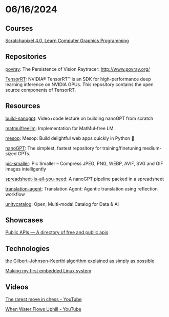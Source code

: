 # 06/16/2024

## Courses
[Scratchapixel 4.0, Learn Computer Graphics Programming](https://www.scratchapixel.com/index.html)

## Repositories
[povray](https://github.com/POV-Ray/povray): The Persistence of Vision Raytracer: http://www.povray.org/

[TensorRT](https://github.com/NVIDIA/TensorRT): NVIDIA® TensorRT™ is an SDK for high-performance deep learning inference on NVIDIA GPUs. This repository contains the open source components of TensorRT.

## Resources
[build-nanogpt](https://github.com/karpathy/build-nanogpt): Video+code lecture on building nanoGPT from scratch

[matmulfreellm](https://github.com/ridgerchu/matmulfreellm): Implementation for MatMul-free LM.

[mesop](https://github.com/google/mesop): Mesop: Build delightful web apps quickly in Python 🚀

[nanoGPT](https://github.com/karpathy/nanoGPT): The simplest, fastest repository for training/finetuning medium-sized GPTs.

[pic-smaller](https://github.com/joye61/pic-smaller): Pic Smaller – Compress JPEG, PNG, WEBP, AVIF, SVG and GIF images intelligently

[spreadsheet-is-all-you-need](https://github.com/dabochen/spreadsheet-is-all-you-need): A nanoGPT pipeline packed in a spreadsheet

[translation-agent](https://github.com/andrewyng/translation-agent): Translation Agent: Agentic translation using reflection workflow

[unitycatalog](https://github.com/unitycatalog/unitycatalog): Open, Multi-modal Catalog for Data & AI

## Showcases
[Public APIs — A directory of free and public apis](https://publicapis.io/)

## Technologies
[the Gilbert–Johnson–Keerthi algorithm explained as simply as possible](https://computerwebsite.net/writing/gjk)

[Making my first embedded Linux system](https://popovicu.com/posts/making-my-first-embedded-linux-system/)

## Videos
[The rarest move in chess - YouTube](https://www.youtube.com/watch?v=iDnW0WiCqNc)

[When Water Flows Uphill - YouTube](https://www.youtube.com/watch?v=zzKgnNGqxMw)
